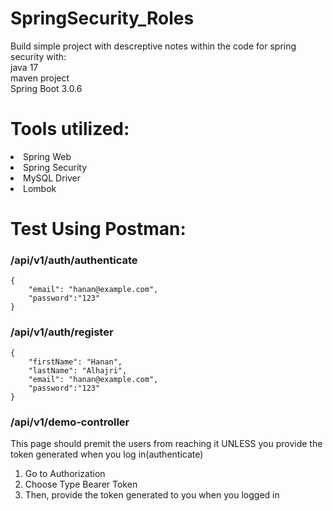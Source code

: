 # SpringSecurity_Roles
Build simple project with descreptive notes within the code for spring security with: <br> java 17 <br> maven project <br>
Spring Boot 3.0.6

# Tools utilized:
<li>Spring Web</li>
<li>Spring Security</li>
<li>MySQL Driver </li>
<li>Lombok </li>

# Test Using Postman: 

### /api/v1/auth/authenticate
```
{
    "email": "hanan@example.com",
    "password":"123"
}
```
### /api/v1/auth/register
```
{
    "firstName": "Hanan",
    "lastName": "Alhajri",
    "email": "hanan@example.com",
    "password":"123"
}
```

### /api/v1/demo-controller

This page should premit the users from reaching it UNLESS you provide the token generated when you log in(authenticate)
<ol>
<li> Go to Authorization </li>
<li> Choose Type Bearer Token </li> 
<li> Then, provide the token generated to you when you logged in </li>
</ol>

